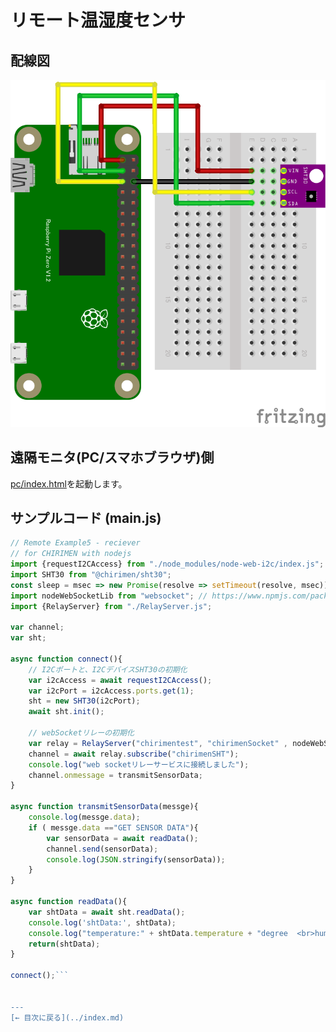 # リモート温湿度センサ

## 配線図

![配線図](../sht30/schematic.png "schematic")

## 遠隔モニタ(PC/スマホブラウザ)側

[pc/index.html](https://codesandbox.io/s/github/chirimen-oh/chirimen.org/tree/master/pizero/src/esm-examples/remote_sht30/pc?module=pc.js)を起動します。

## サンプルコード (main.js)

```javascript
// Remote Example5 - reciever
// for CHIRIMEN with nodejs
import {requestI2CAccess} from "./node_modules/node-web-i2c/index.js";
import SHT30 from "@chirimen/sht30";
const sleep = msec => new Promise(resolve => setTimeout(resolve, msec));
import nodeWebSocketLib from "websocket"; // https://www.npmjs.com/package/websocket
import {RelayServer} from "./RelayServer.js";

var channel;
var sht;

async function connect(){
	// I2Cポートと、I2CデバイスSHT30の初期化
	var i2cAccess = await requestI2CAccess();
	var i2cPort = i2cAccess.ports.get(1);
	sht = new SHT30(i2cPort);
	await sht.init();
	
	// webSocketリレーの初期化
	var relay = RelayServer("chirimentest", "chirimenSocket" , nodeWebSocketLib, "https://chirimen.org");
	channel = await relay.subscribe("chirimenSHT");
	console.log("web socketリレーサービスに接続しました");
	channel.onmessage = transmitSensorData;
}

async function transmitSensorData(messge){
	console.log(messge.data);
	if ( messge.data =="GET SENSOR DATA"){
		var sensorData = await readData();
		channel.send(sensorData);
		console.log(JSON.stringify(sensorData));
	}
}

async function readData(){
	var shtData = await sht.readData();
	console.log('shtData:', shtData);
	console.log("temperature:" + shtData.temperature + "degree  <br>humidity:"+ shtData.humidity + "%");
	return(shtData);
}

connect();```


---
[← 目次に戻る](../index.md)
